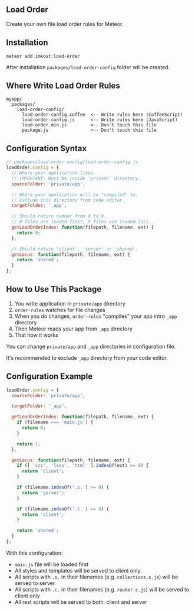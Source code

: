 ## Load Order

Create your own file load order rules for Meteor.

## Installation

```
meteor add imkost:load-order
```

After installation `packages/load-order-config` folder will be created.

## Where Write Load Order Rules

```
myapp/
  packages/
    load-order-config/
      load-order-config.coffee  <-- Write rules here (CoffeeScript)
      load-order-config.js      <-- Write rules here (JavaScript)
      load-order.min.js         <-- Don't touch this file
      package.js                <-- Don't touch this file
```

## Configuration Syntax

```js
// packages/load-order-config/load-order-config.js
loadOrder.config = {
  // Where your application lives.
  // IMPORTANT: Must be inside `private` directory.
  sourceFolder: 'private/app',

  // Where your application will be "compiled" to.
  // Exclude this directory from code editor.
  targetFolder: '_app',

  // Should return number from 0 to 9.
  // 0 files are loaded first, 9 files are loaded last.
  getLoadOrderIndex: function(filepath, filename, ext) {
    return 0;
  },

  // Should return 'client', 'server' or 'shared'.
  getLocus: function(filepath, filename, ext) {
    return 'shared';
  }
};
```

## How to Use This Package

1. You write application in `private/app` directory
2. `order-rules` watches for file changes
3. When you do changes, `order-rules` "compiles" your app intro `_app` directory
4. Then Meteor reads your app from `_app` directory
5. That how it works

You can change `private/app` and `_app` directories in configuration file.

It's recommended to exclude `_app` directory from your code editor.

## Configuration Example

```js
loadOrder.config = {
  sourceFolder: 'private/app',

  targetFolder: '_app',

  getLoadOrderIndex: function(filepath, filename, ext) {
    if (filename === 'main.js') {
      return 0;
    }

    return 1;
  },

  getLocus: function(filepath, filename, ext) {
    if ([ 'css', 'less', 'html' ].indexOf(ext) >= 0) {
      return 'client';
    }

    if (filename.indexOf('.s.') >= 0) {
      return 'server';
    }

    if (filename.indexOf('.c.') >= 0) {
      return 'client';
    }

    return 'shared';
  }
};
```

With this configuration:

- `main.js` file will be loaded first
- All styles and templates will be served to client only
- All scripts with `.s.` in their filenames (e.g. `collections.s.js`) will be served to server
- All scripts with `.c.` in their filenames (e.g. `router.c.js`) will be served to client only
- All rest scripts will be served to both: client and server
